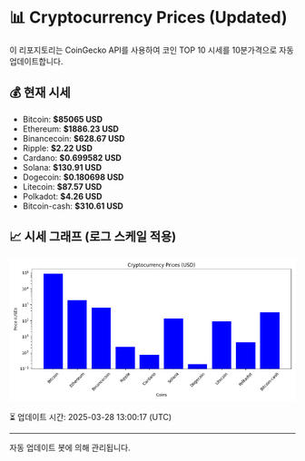 
# 📊 Cryptocurrency Prices (Updated)

이 리포지토리는 CoinGecko API를 사용하여 코인 TOP 10 시세를 10분가격으로 자동 업데이트합니다.

## 💰 현재 시세
- Bitcoin: **$85065 USD**
- Ethereum: **$1886.23 USD**
- Binancecoin: **$628.67 USD**
- Ripple: **$2.22 USD**
- Cardano: **$0.699582 USD**
- Solana: **$130.91 USD**
- Dogecoin: **$0.180698 USD**
- Litecoin: **$87.57 USD**
- Polkadot: **$4.26 USD**
- Bitcoin-cash: **$310.61 USD**

## 📈 시세 그래프 (로그 스케일 적용)
![Crypto Prices](crypto_prices.png)

⏳ 업데이트 시간: 2025-03-28 13:00:17 (UTC)

---
자동 업데이트 봇에 의해 관리됩니다.
